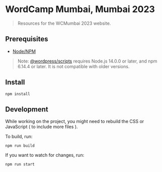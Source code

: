# WordCamp Mumbai, Mumbai 2023

> Resources for the WCMumbai 2023 website.

## Prerequisites
- [Node/NPM](https://nodejs.org/en/download/)

> Note: [@wordpress/scripts](https://developer.wordpress.org/block-editor/reference-guides/packages/packages-scripts/) requires Node.js 14.0.0 or later, and npm 6.14.4 or later. It is not compatible with older versions.

## Install
 	npm install

## Development

While working on the project, you might need to rebuild the CSS or JavaScript ( to include more files ).

To build, run:

	npm run build

If you want to watch for changes, run:

	npm run start

